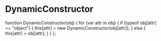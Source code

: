 # DynamicConstructor

function DynamicConstructor(obj) {
	for (var attr in obj) {
		if (typeof obj[attr] == "object") {
			this[attr] = new DynamicConstructor(obj[attr]);
		} else {
			this[attr] = obj[attr];
		}
	}
};
